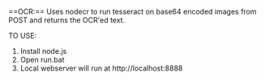 ==OCR:==
Uses nodecr to run tesseract on base64 encoded images from POST and returns the OCR'ed text.

TO USE:
1. Install node.js
2. Open run.bat
3. Local webserver will run at http://localhost:8888